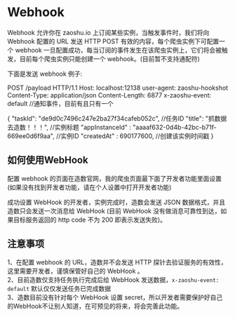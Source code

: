 # Webhook


Webhook 允许你在 zaoshu.io 上订阅某些实例，当触发事件时，我们将向 Webhook 配置的 URL 发送 HTTP POST 有效的内容，每个爬虫实例下可配置一个 webhook 一旦配置成功，每当订阅的事件发生在该爬虫实例上，它们将会被触发，目前每个爬虫实例只能创建一个 webhook。(目前暂不支持通配符)

下面是发送 webhook 例子:


  POST /payload HTTP/1.1
  Host: localhost:12138
  user-agent: zaoshu-hookshot
  Content-Type: application/json
  Content-Length: 6877
  x-zaoshu-event: default                           //通知事件，目前有且只有一个

  {
    "taskId": "de9d0c7496c247e2ba27f34cafeb052c",                //任务ID
    "title": "抓数据去造数！！！",                                 //实例标题
    "appInstanceId" : "aaaaf632-0d4b-42bc-b71f-669ee0d6f9aa",    //实例ID
    "createdAt" : 690177600,                                     //创建该实例时间戳
  }


## 如何使用WebHook

配置 webhook 的页面在造数官网，我的爬虫页面最下面了开发者功能里面设置(如果没有找到开发者功能，请在个人设置中打开开发者功能)

成功设置 WebHook 的开发者，实例完成时，造数会发送 JSON 数据格式，并且造数只会发送一次消息给 WebHook (目前 WebHook 没有做消息可靠性到达，如果目标服务返回的 http code 不为 200 即表示发送失败)。


## 注意事项

1、在配置 webhook 的 URL，造数并不会发送 HTTP 探针去验证服务的有效性，这里需要开发者，谨慎保管好自己的 WebHook 。   
2、目前造数仅支持任务执行完成后给 WebHook 发送数据，```x-zaoshu-event: default``` 默认仅仅发送任务已完成数据   
3、造数目前没有针对每个 WebHook 设置 secret，所以开发者需要保护好自己的WebHook不让别人知道，在可预见的将来，将会完善此功能。
  
